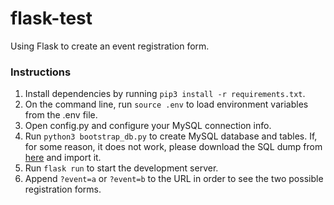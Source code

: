 # flask-test
Using Flask to create an event registration form.

### Instructions

1) Install dependencies by running `pip3 install -r requirements.txt`.
2) On the command line, run `source .env` to load environment variables from the .env file.
3) Open config.py and configure your MySQL connection info.
4) Run `python3 bootstrap_db.py` to create MySQL database and tables. If, for some reason, it does not work, please download the SQL dump from [here](http://soaresilva.eu/event_registration.sql) and import it.
5) Run `flask run` to start the development server.
6) Append `?event=a` or `?event=b` to the URL in order to see the two possible registration forms.